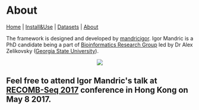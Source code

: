 

# About


  [Home](index.md) |
  [Install&Use](install.md) |
  [Datasets](datasets.md) |
  [About](about.md)


The framework is designed and developed by [mandricigor](https://github.com/mandricigor). Igor Mandric is a PhD candidate being a part of [Bioinformatics Research Group](http://alan.cs.gsu.edu/) led by Dr Alex Zelikovsky ([Georgia State University](http://www.gsu.edu)).

<p align="center">
  <img src="https://tctechcrunch2011.files.wordpress.com/2015/11/hong-kong.jpg">
</p>

## Feel free to attend Igor Mandric's talk at [RECOMB-Seq 2017](http://cb.csail.mit.edu/cb/recomb2017/recomb-seq.html) conference in Hong Kong on May 8 2017. 
